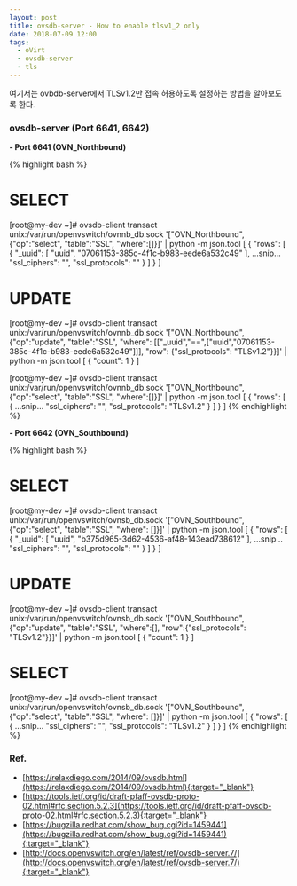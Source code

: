 ```yaml
---
layout: post
title: ovsdb-server - How to enable tlsv1_2 only
date: 2018-07-09 12:00
tags:
  - oVirt
  - ovsdb-server
  - tls
---
```


여기서는 ovbdb-server에서 TLSv1.2만 접속 허용하도록 설정하는 방법을 알아보도록 한다.


### ovsdb-server (Port 6641, 6642)

**- Port 6641 (OVN_Northbound)**

{% highlight bash %}
# SELECT
[root@my-dev ~]# ovsdb-client transact unix:/var/run/openvswitch/ovnnb_db.sock '["OVN_Northbound", {"op":"select", "table":"SSL", "where":[]}]' | python -m json.tool
[
    {
        "rows": [
            {
                "_uuid": [
                    "uuid",
                    "07061153-385c-4f1c-b983-eede6a532c49"
                ],
...snip...
                "ssl_ciphers": "",
                "ssl_protocols": ""
            }
        ]
    }
]

# UPDATE
[root@my-dev ~]# ovsdb-client transact unix:/var/run/openvswitch/ovnnb_db.sock '["OVN_Northbound", {"op":"update", "table":"SSL", "where": [["_uuid","==",["uuid","07061153-385c-4f1c-b983-eede6a532c49"]]], "row": {"ssl_protocols": "TLSv1.2"}}]' | python -m json.tool
[
    {
        "count": 1
    }
]

[root@my-dev ~]# ovsdb-client transact unix:/var/run/openvswitch/ovnnb_db.sock '["OVN_Northbound", {"op":"select", "table":"SSL", "where":[]}]' | python -m json.tool
[
    {
        "rows": [
            {
...snip...
                "ssl_ciphers": "",
                "ssl_protocols": "TLSv1.2"
            }
        ]
    }
]
{% endhighlight %}


**- Port 6642 (OVN_Southbound)**

{% highlight bash %}
# SELECT
[root@my-dev ~]# ovsdb-client transact unix:/var/run/openvswitch/ovnsb_db.sock '["OVN_Southbound", {"op":"select", "table":"SSL", "where": []}]' | python -m json.tool
[
    {
        "rows": [
            {
                "_uuid": [
                    "uuid",
                    "b375d965-3d62-4536-af48-143ead738612"
                ],
...snip...
                "ssl_ciphers": "",
                "ssl_protocols": ""
            }
        ]
    }
]

# UPDATE
[root@my-dev ~]# ovsdb-client transact unix:/var/run/openvswitch/ovnsb_db.sock '["OVN_Southbound", {"op":"update", "table":"SSL", "where":[], "row":{"ssl_protocols": "TLSv1.2"}}]' | python -m json.tool
[
    {
        "count": 1
    }
]

# SELECT
[root@my-dev ~]# ovsdb-client transact unix:/var/run/openvswitch/ovnsb_db.sock '["OVN_Southbound", {"op":"select", "table":"SSL", "where": []}]' | python -m json.tool
[
    {
        "rows": [
            {
...snip...
                "ssl_ciphers": "",
                "ssl_protocols": "TLSv1.2"
            }
        ]
    }
]
{% endhighlight %}


### Ref.
- [https://relaxdiego.com/2014/09/ovsdb.html](https://relaxdiego.com/2014/09/ovsdb.html){:target="_blank"}
- [https://tools.ietf.org/id/draft-pfaff-ovsdb-proto-02.html#rfc.section.5.2.3](https://tools.ietf.org/id/draft-pfaff-ovsdb-proto-02.html#rfc.section.5.2.3){:target="_blank"}
- [https://bugzilla.redhat.com/show_bug.cgi?id=1459441](https://bugzilla.redhat.com/show_bug.cgi?id=1459441){:target="_blank"}
- [http://docs.openvswitch.org/en/latest/ref/ovsdb-server.7/](http://docs.openvswitch.org/en/latest/ref/ovsdb-server.7/){:target="_blank"}

